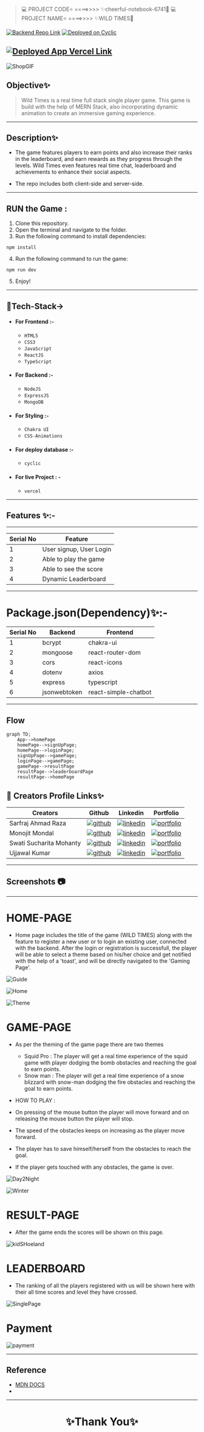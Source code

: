 > 💻 PROJECT CODE⭐ ====>>>> ✨cheerful-notebook-6741💫
> 💻 PROJECT NAME⭐ ====>>>> ✨WILD TIMES💫
> <br>

[![Backend Repo Link](https://img.shields.io/badge/Backend_Repo_Link-0A66C2?style=for-the-badge&logo=github&logoColor=#FF7139)](https://github.com/pallavijainy/unit-6-project-backend-deploy)
[![Deployed on Cyclic](https://img.shields.io/badge/Deployed_Cyclic_Link-0A66C2?style=for-the-badge&logo=ko-fi&logoColor=white)](https://shy-blue-elk-hem.cyclic.app/)

## [![Deployed App Vercel Link](https://img.shields.io/badge/Deployed_App_Vercel_Link-000?style=for-the-badge&logo=ko-fi&logoColor=white)](https://wildtimes-swati082001.vercel.app/)

![ShopGIF](https://www.luckymobileslots.com/wp-content/uploads/2016/07/wild_times_logo.jpg)

## Objective✨

> Wild Times is a real time full stack single player game. This game is build with the help of MERN Stack, also incorporating dynamic animation to create an immersive gaming experience.

---

## Description✨

- The game features players to earn points and also increase their ranks in the leaderboard, and earn rewards as they progress through the levels. Wild Times even features real time chat, leaderboard and achievements to enhance their social aspects.

- The repo includes both client-side and server-side.

---

## RUN the Game :

1. Clone this repository.
2. Open the terminal and navigate to the folder.
3. Run the following command to install dependencies:

```
npm install
```

4. Run the following command to run the game:

```
npm run dev
```

5. Enjoy!

---

## 💫Tech-Stack->

- #### For Frontend :-

  - `HTML5`
  - `CSS3`
  - `JavaScript`
  - `ReactJS`
  - `TypeScript`

- #### For Backend :-

  - `NodeJS`
  - `ExpressJS`
  - `MongoDB `

- #### For Styling :-

  - `Chakra UI `
  - `CSS-Animations`

- #### For deploy database :-

  - `cyclic `

- #### For live Project : -
  - `vercel`

---

## Features ✨:-

---

| Serial No | Feature                                                                           |
| --------- | --------------------------------------------------------------------------------- |
| 1         | User signup, User Login                                                           |
| 2         | Able to play the game                                                             |
| 3         | Able to see the score                                                             |
| 4         | Dynamic Leaderboard                                                               |

---

# Package.json(Dependency)✨:-

| Serial No | Backend      | Frontend                     |
| --------- | ------------ | ---------------------------- |
| 1         | bcrypt       | chakra-ui                    |
| 2         | mongoose     | react-router-dom             |
| 3         | cors         | react-icons                  |
| 4         | dotenv       | axios                        |
| 5         | express      | typescript                   |
| 6         | jsonwebtoken | react-simple-chatbot         |

---

## Flow

```mermaid
graph TD;
    App-->homePage
    homePage-->signUpPage;
    homePage-->loginPage;
    signUpPage-->gamePage;
    loginPage-->gamePage;
    gamePage-->resultPage
    resultPage-->leaderboardPage
    resultPage-->homePage

```

## 🔗 Creators Profile Links✨

| Creators                 | Github                                                                                                                                    | Linkedin                                                                                                                                                            | Portfolio                                                                                                                                     |
| ----------------------------- | ----------------------------------------------------------------------------------------------------------------------------------------- | ------------------------------------------------------------------------------------------------------------------------------------------------------------------- | --------------------------------------------------------------------------------------------------------------------------------------------- |
| Sarfraj Ahmad Raza | [![github](https://img.shields.io/badge/github-1DA1F2?style=for-the-badge&logo=github&logoColor=white)](https://github.com/sarfraj0304) | [![linkedin](https://img.shields.io/badge/linkedin-0A66C2?style=for-the-badge&logo=linkedin&logoColor=white)](https://www.linkedin.com/in/sarfrajahmadraza/) | [![portfolio](https://img.shields.io/badge/my_portfolio-000?style=for-the-badge&logo=ko-fi&logoColor=white)](https://sarfraj0304.github.io/)  |
| Monojit Mondal | [![github](https://img.shields.io/badge/github-1DA1F2?style=for-the-badge&logo=github&logoColor=white)](https://github.com/ninja-mono1696) | [![linkedin](https://img.shields.io/badge/linkedin-0A66C2?style=for-the-badge&logo=linkedin&logoColor=white)](https://www.linkedin.com/in/monojit1696/)  | [![portfolio](https://img.shields.io/badge/my_portfolio-000?style=for-the-badge&logo=ko-fi&logoColor=white)](http://ninja-mono1696.github.io/) |
| Swati Sucharita Mohanty | [![github](https://img.shields.io/badge/github-1DA1F2?style=for-the-badge&logo=github&logoColor=white)](https://github.com/swati082001) | [![linkedin](https://img.shields.io/badge/linkedin-0A66C2?style=for-the-badge&logo=linkedin&logoColor=white)](https://linkedin.com/in/swati-mohanty08) | [![portfolio](https://img.shields.io/badge/my_portfolio-000?style=for-the-badge&logo=ko-fi&logoColor=white)](https://swati082001.github.io/)     |
| Ujjawal Kumar | [![github](https://img.shields.io/badge/github-1DA1F2?style=for-the-badge&logo=github&logoColor=white)](https://github.com/ujjawal0203) | [![linkedin](https://img.shields.io/badge/linkedin-0A66C2?style=for-the-badge&logo=linkedin&logoColor=white)](https://www.linkedin.com/in/ujjawal-kumar-086691237/) | [![portfolio](https://img.shields.io/badge/my_portfolio-000?style=for-the-badge&logo=ko-fi&logoColor=white)](https://ujjawal0203.github.io/)  |

---

## Screenshots 📷

---

# HOME-PAGE
  - Home page includes the title of the game (WILD TIMES) along with the feature to register a new user or to login an existing user, connected with the backend. After the login or registration is successfull, the player will be able to select a theme based on his/her choice and get notified with the help of a 'toast', and will be directly navigated to the 'Gaming Page'.

![Guide](https://user-images.githubusercontent.com/105916979/222903867-661f7aea-2118-4b6d-92a3-88ed94d086d4.png)

![Home](https://user-images.githubusercontent.com/105916979/222903872-7d1ef788-bee1-49dd-b63f-fc43682fa903.png)

![Theme](https://user-images.githubusercontent.com/105916979/222903870-f94fc3d1-0fe5-4195-8f3b-6caa16bf76ee.png)

# GAME-PAGE
  - As per the theming of the game page there are two themes
    - Squid Pro : The player will get a real time experience of the squid game with player dodging the bomb obstacles and reaching the goal to earn points.
    - Snow man : The player will get a real time experience of a snow blizzard with snow-man dodging the fire obstacles and reaching the goal to earn points.

  - HOW TO PLAY :
   - On pressing of the mouse button the player will move forward and on releasing the mouse button the player will stop.
   - The speed of the obstacles keeps on increasing as the player move forward.
   - The player has to save himself/herself from the obstacles to reach the goal.
   - If the player gets touched with any obstacles, the game is over.

![Day2Night](https://user-images.githubusercontent.com/105916979/222904173-5f39083f-4424-40d1-a254-5fc6287fd3ad.png)

![Winter](https://user-images.githubusercontent.com/105916979/222904176-bfeb69fa-2819-4aee-b728-0755827e2b02.png)

# RESULT-PAGE
  - After the game ends the scores will be shown on this page.

![kidSHoeland](https://user-images.githubusercontent.com/112841168/222079404-d1e9298c-9438-4a1d-a430-5269da99b6e6.png)

# LEADERBOARD
  - The ranking of all the players registered with us will be shown here with their all time scores and level they have crossed.

![SinglePage](https://user-images.githubusercontent.com/112841168/222079907-46142af7-7413-470c-9449-d140256ffcd3.png)

# Payment

![payment](https://user-images.githubusercontent.com/112841168/222081109-35c28696-b1a0-408a-84bb-0d823c3ee42c.png)

---

## Reference

- [MDN DOCS](https://developer.mozilla.org/en-US/docs/Web/API/Canvas_API/Tutorial/Using_images)
-

---

<h1 align="center">✨Thank You✨</h1>
